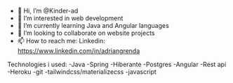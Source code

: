 - 👋 Hi, I’m @Kinder-ad
- 👀 I’m interested in web development
- 🌱 I’m currently learning Java and Angular languages
- 💞️ I’m looking to collaborate on website projects
- 📫 How to reach me:
          Linkedin: https://www.linkedin.com/in/adriangrenda

Technologies i used:
           -Java
           -Spring
           -Hiberante
           -Postgres
           -Angular
           -Rest api
           -Heroku
           -git
           -tailwindcss/materializecss
           -javascript
